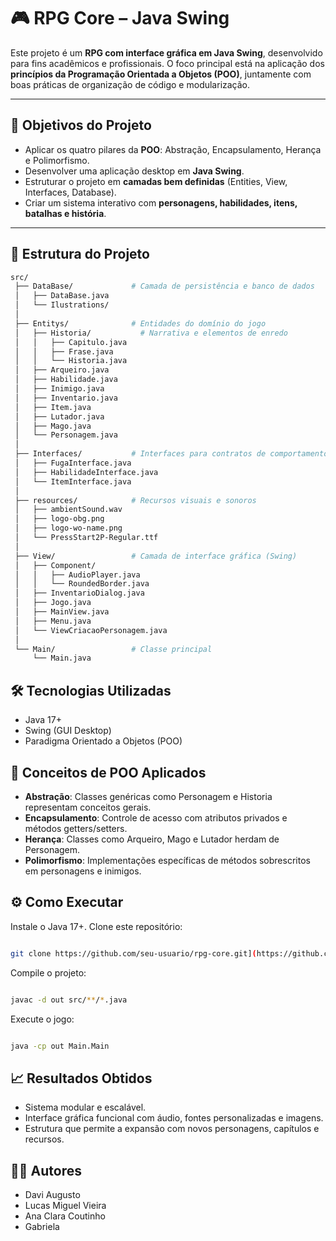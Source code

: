 # 🎮 RPG Core – Java Swing

Este projeto é um **RPG com interface gráfica em Java Swing**, desenvolvido para fins acadêmicos e profissionais.
O foco principal está na aplicação dos **princípios da Programação Orientada a Objetos (POO)**, juntamente com boas práticas de organização de código e modularização.

---

## 📌 Objetivos do Projeto
- Aplicar os quatro pilares da **POO**: Abstração, Encapsulamento, Herança e Polimorfismo.
- Desenvolver uma aplicação desktop em **Java Swing**.
- Estruturar o projeto em **camadas bem definidas** (Entities, View, Interfaces, Database).
- Criar um sistema interativo com **personagens, habilidades, itens, batalhas e história**.

---

## 📂 Estrutura do Projeto
```bash
src/
 ├── DataBase/             # Camada de persistência e banco de dados
 │   ├── DataBase.java
 │   └── Ilustrations/
 │
 ├── Entitys/              # Entidades do domínio do jogo
 │   ├── Historia/           # Narrativa e elementos de enredo
 │   │   ├── Capitulo.java
 │   │   ├── Frase.java
 │   │   └── Historia.java
 │   ├── Arqueiro.java
 │   ├── Habilidade.java
 │   ├── Inimigo.java
 │   ├── Inventario.java
 │   ├── Item.java
 │   ├── Lutador.java
 │   ├── Mago.java
 │   └── Personagem.java
 │
 ├── Interfaces/           # Interfaces para contratos de comportamento
 │   ├── FugaInterface.java
 │   ├── HabilidadeInterface.java
 │   └── ItemInterface.java
 │
 ├── resources/            # Recursos visuais e sonoros
 │   ├── ambientSound.wav
 │   ├── logo-obg.png
 │   ├── logo-wo-name.png
 │   └── PressStart2P-Regular.ttf
 │
 ├── View/                 # Camada de interface gráfica (Swing)
 │   ├── Component/
 │   │   ├── AudioPlayer.java
 │   │   └── RoundedBorder.java
 │   ├── InventarioDialog.java
 │   ├── Jogo.java
 │   ├── MainView.java
 │   ├── Menu.java
 │   └── ViewCriacaoPersonagem.java
 │
 └── Main/                 # Classe principal
     └── Main.java
```
## 🛠️ Tecnologias Utilizadas
- Java 17+
- Swing (GUI Desktop)
- Paradigma Orientado a Objetos (POO)

## 📖 Conceitos de POO Aplicados
- **Abstração**: Classes genéricas como Personagem e Historia representam conceitos gerais.
- **Encapsulamento**: Controle de acesso com atributos privados e métodos getters/setters.
- **Herança**: Classes como Arqueiro, Mago e Lutador herdam de Personagem.
- **Polimorfismo**: Implementações específicas de métodos sobrescritos em personagens e inimigos.

## ⚙️ Como Executar
Instale o Java 17+.
Clone este repositório:
```Bash

git clone https://github.com/seu-usuario/rpg-core.git](https://github.com/seu-usuario/rpg-core.git
```
Compile o projeto:

```Bash

javac -d out src/**/*.java
```
Execute o jogo:

```Bash

java -cp out Main.Main
```
## 📈 Resultados Obtidos
- Sistema modular e escalável.
- Interface gráfica funcional com áudio, fontes personalizadas e imagens.
- Estrutura que permite a expansão com novos personagens, capítulos e recursos.

## 👨‍💻 Autores
- Davi Augusto
- Lucas Miguel Vieira
- Ana Clara Coutinho
- Gabriela 
